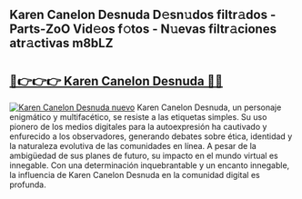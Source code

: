 ## Karen Canelon Desnuda D𝚎sn𝚞dos filtr𝚊dos - Parts-ZoO Vid𝚎os f𝚘tos - N𝚞evas filtr𝚊ciones atr𝚊ctivas m8bLZ

# <h2><a href="http://mb5pz4.tromn.icu/?c=Karen+Canelon+Desnuda">🔗👉👉👉 Karen Canelon Desnuda 🔗🔗</a></h2>

[![Karen Canelon Desnuda nuevo](https://i.imgur.com/pEAQMta.gif)](http://mb5pz4.tromn.icu/?c=Karen+Canelon+Desnuda)
Karen Canelon Desnuda, un personaje enigmático y multifacético, se resiste a las etiquetas simples. Su uso pionero de los medios digitales para la autoexpresión ha cautivado y enfurecido a los observadores, generando debates sobre ética, identidad y la naturaleza evolutiva de las comunidades en línea. A pesar de la ambigüedad de sus planes de futuro, su impacto en el mundo virtual es innegable. Con una determinación inquebrantable y un encanto innegable, la influencia de Karen Canelon Desnuda en la comunidad digital es profunda.
